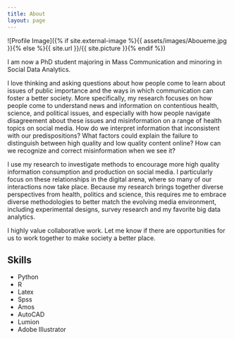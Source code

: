 ```yaml
---
title: About
layout: page
---
```

![Profile Image]({% if site.external-image %}{{ assets/images/Aboueme.jpg }}{% else %}{{ site.url }}/{{ site.picture }}{% endif %})

<p>I am now a PhD student majoring in Mass Communication and minoring in Social Data Analytics. </p> 

<p>I love thinking and asking questions about how people come to learn about issues of public importance and the ways in which communication can foster a better society. More specifically, my research focuses on how people come to understand news and information on contentious health, science, and political issues, and especially with how people navigate disagreement about these issues and misinformation on a range of health topics on social media. How do we interpret information that inconsistent with our predispositions? What factors could explain the failure to distinguish between high quality and low quality content online? How can we recognize and correct misinformation when we see it?</p>

<p> I use my research to investigate methods to encourage more high quality information consumption and production on social media. I particularly focus on these relationships in the digital arena, where so many of our interactions now take place. Because my research brings together diverse perspectives from health, politics and science, this requires me to embrace diverse methodologies to better match the evolving media environment, including experimental designs, survey research and my favorite big data analytics. </p>

<p> I highly value collaborative work. Let me know if there are opportunities for us to work together to make society a better place. </p>

<h2>Skills</h2>

<ul class="skill-list">
	<li>Python</li>
	<li>R</li>
	<li>Latex</li>
	<li>Spss</li>
	<li>Amos</li>
	<li>AutoCAD</li>
	<li>Lumion</li>
	<li>Adobe Illustrator</li>
</ul>
